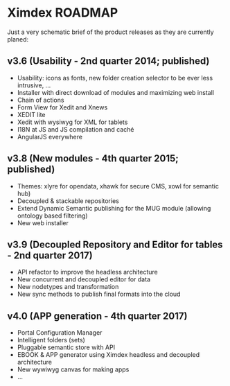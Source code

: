 # Ximdex ROADMAP

Just a very schematic brief of the product releases as they are currently
planed:

v3.6 (Usability - 2nd quarter 2014; published)
----

- Usability: icons as fonts, new folder creation selector to be ever less intrusive, ...
- Installer with direct download of modules and maximizing web install
- Chain of actions
- Form View for Xedit and Xnews
- XEDIT lite
- Xedit with wysiwyg for XML for tablets
- I18N at JS and JS compilation and caché
- AngularJS everywhere

v3.8 (New modules - 4th quarter 2015; published)
----

- Themes: xlyre for opendata, xhawk for secure CMS, xowl for semantic hub)
- Decoupled & stackable repositories
- Extend Dynamic Semantic publishing for the MUG module (allowing ontology based filtering)
- New web installer

v3.9 (Decoupled Repository and Editor for tables - 2nd quarter 2017)
----

- API refactor to improve the headless architecture
- New concurrent and decoupled editor for data
- New nodetypes and transformation 
- New sync methods to publish final formats into the cloud

v4.0 (APP generation - 4th quarter 2017)
----
- Portal Configuration Manager
- Intelligent folders (sets)
- Pluggable semantic store with API
- EBOOK & APP generator using Ximdex headless and decoupled architecture
- New wywiwyg canvas for making apps
- ...
